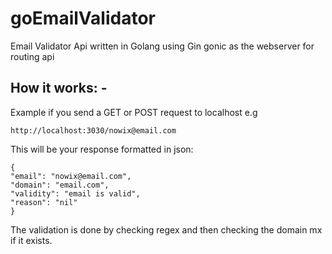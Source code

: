 # goEmailValidator
Email Validator Api written in Golang using Gin gonic as the webserver for routing api

## How it works: - 

Example if you send a GET or POST request to localhost e.g 

`http://localhost:3030/nowix@email.com`

This will be your response formatted in json:

```
{
"email": "nowix@email.com",
"domain": "email.com",
"validity": "email is valid",
"reason": "nil"
}
```
The validation is done by checking regex and then checking the domain mx if it exists.


